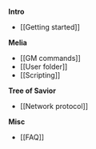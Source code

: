 **Intro**

- [[Getting started]]

**Melia**

- [[GM commands]]
- [[User folder]]
- [[Scripting]]

**Tree of Savior**

- [[Network protocol]]

**Misc**

- [[FAQ]]
